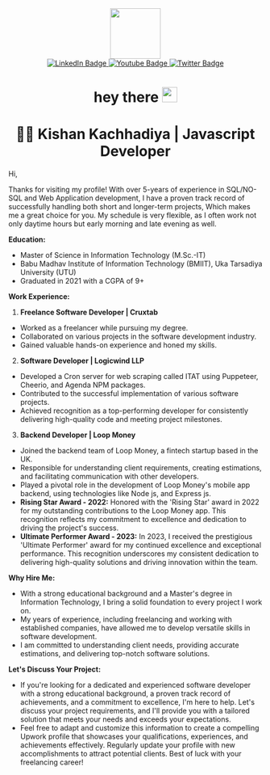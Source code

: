 <div id="header" align="center">
  <img src="https://media.giphy.com/media/M9gbBd9nbDrOTu1Mqx/giphy.gif" width="100"/>
  <div id="badges">
    <a href="your-linkedin-URL">
      <img src="https://img.shields.io/badge/LinkedIn-blue?style=for-the-badge&logo=linkedin&logoColor=white" alt="LinkedIn Badge"/>
    </a>
    <a href="your-youtube-URL">
      <img src="https://img.shields.io/badge/YouTube-red?style=for-the-badge&logo=youtube&logoColor=white" alt="Youtube Badge"/>
    </a>
    <a href="your-twitter-URL">
      <img src="https://img.shields.io/badge/Twitter-blue?style=for-the-badge&logo=twitter&logoColor=white" alt="Twitter Badge"/>
    </a>
  </div>
  <img src="https://komarev.com/ghpvc/?username=kishankachhadiya1111&style=flat-square&color=blue" alt=""/>
  <h1>
    hey there
    <img src="https://media.giphy.com/media/hvRJCLFzcasrR4ia7z/giphy.gif" width="30px"/>
  </h1>
  <h1>👨‍💼 Kishan Kachhadiya | Javascript Developer</h1>
</div>
<div>
  Hi,

Thanks for visiting my profile! With over 5-years of experience in SQL/NO-SQL and Web Application development, I have a proven track record of successfully handling both short and longer-term projects, Which makes me a great choice for you.
My schedule is very flexible, as I often work not only daytime hours but early morning and late evening as well.

**Education:**

- Master of Science in Information Technology (M.Sc.-IT)
- Babu Madhav Institute of Information Technology (BMIIT), Uka Tarsadiya University (UTU)
- Graduated in 2021 with a CGPA of 9+

**Work Experience:**

1. **Freelance Software Developer | Cruxtab**
- Worked as a freelancer while pursuing my degree.
- Collaborated on various projects in the software development industry.
- Gained valuable hands-on experience and honed my skills.
2. **Software Developer | Logicwind LLP**
- Developed a Cron server for web scraping called ITAT using Puppeteer, Cheerio, and Agenda NPM packages.
- Contributed to the successful implementation of various software projects.
- Achieved recognition as a top-performing developer for consistently delivering high-quality code and meeting project milestones.
3. **Backend Developer | Loop Money**
- Joined the backend team of Loop Money, a fintech startup based in the UK.
- Responsible for understanding client requirements, creating estimations, and facilitating communication with other developers.
- Played a pivotal role in the development of Loop Money's mobile app backend, using technologies like Node js, and Express js.
- **Rising Star Award - 2022:** Honored with the 'Rising Star' award in 2022 for my outstanding contributions to the Loop Money app. This recognition reflects my commitment to excellence and dedication to driving the project's success.
- **Ultimate Performer Award - 2023:** In 2023, I received the prestigious 'Ultimate Performer' award for my continued excellence and exceptional performance. This recognition underscores my consistent dedication to delivering high-quality solutions and driving innovation within the team.

**Why Hire Me:**

- With a strong educational background and a Master's degree in Information Technology, I bring a solid foundation to every project I work on.
- My years of experience, including freelancing and working with established companies, have allowed me to develop versatile skills in software development.
- I am committed to understanding client needs, providing accurate estimations, and delivering top-notch software solutions.

**Let's Discuss Your Project:**

- If you're looking for a dedicated and experienced software developer with a strong educational background, a proven track record of achievements, and a commitment to excellence, I'm here to help. Let's discuss your project requirements, and I'll provide you with a tailored solution that meets your needs and exceeds your expectations.
- Feel free to adapt and customize this information to create a compelling Upwork profile that showcases your qualifications, experiences, and achievements effectively. Regularly update your profile with new accomplishments to attract potential clients. Best of luck with your freelancing career!


</div>

